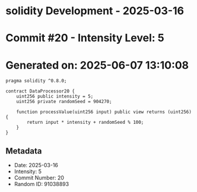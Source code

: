 ﻿# solidity Development - 2025-03-16
# Commit #20 - Intensity Level: 5
# Generated on: 2025-06-07 13:10:08
```solidity
pragma solidity ^0.8.0;

contract DataProcessor20 {
    uint256 public intensity = 5;
    uint256 private randomSeed = 904270;

    function processValue(uint256 input) public view returns (uint256) {
        return input * intensity + randomSeed % 100;
    }
}
```
## Metadata
- Date: 2025-03-16
- Intensity: 5
- Commit Number: 20
- Random ID: 91038893
